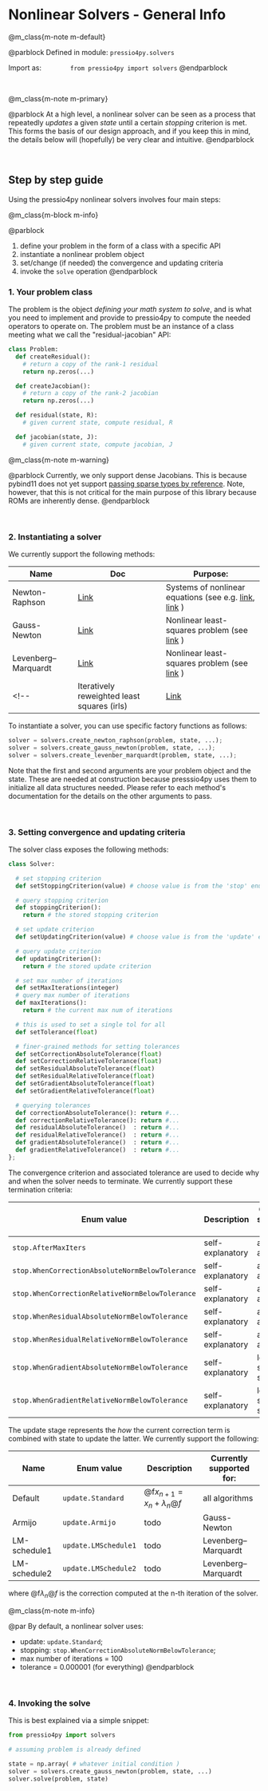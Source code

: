 
# Nonlinear Solvers - General Info


@m_class{m-note m-default}

@parblock
Defined in module: `pressio4py.solvers`

Import as: &emsp; &emsp; &emsp; `from pressio4py import solvers`
@endparblock

<br/>

@m_class{m-note m-primary}

@parblock
At a high level, a nonlinear solver can be seen as a process that
repeatedly *updates* a given *state* until a certain *stopping* criterion is met.
This forms the basis of our design approach, and if you keep this in mind,
the details below will (hopefully) be very clear and intuitive.
@endparblock

<br/>

## Step by step guide

Using the pressio4py nonlinear solvers involves four main steps:

@m_class{m-block m-info}

@parblock
1. define your problem in the form of a class with a specific API
2. instantiate a nonlinear problem object
3. set/change (if needed) the convergence and updating criteria
4. invoke the `solve` operation
@endparblock


### 1. Your problem class

The problem is the object *defining your math system to solve*,
and is what you need to implement and provide to pressio4py to
compute the needed operators to operate on.
The problem must be an instance of a class meeting what
we call the "residual-jacobian" API:

```py
class Problem:
  def createResidual():
	# return a copy of the rank-1 residual
	return np.zeros(...)

  def createJacobian():
	# return a copy of the rank-2 jacobian
	return np.zeros(...)

  def residual(state, R):
    # given current state, compute residual, R

  def jacobian(state, J):
    # given current state, compute jacobian, J
```

@m_class{m-note m-warning}

@parblock
Currently, we only support dense Jacobians.
This is because pybind11 does not yet
support [passing sparse types by reference](https://pybind11.readthedocs.io/en/stable/advanced/cast/eigen.html).
Note, however, that this is not critical for the main purpose
of this library because ROMs are inherently dense.
@endparblock


<br/>

### 2. Instantiating a solver

We currently support the following methods:

| Name                | Doc                                                 | Purpose:                                                                                                                                                                                               |
|---------------------|-----------------------------------------------------|--------------------------------------------------------------------------------------------------------------------------------------------------------------------------------------------------------|
| Newton-Raphson      | [Link](./md_pages_components_nonlinsolvers_nr.html) | Systems of nonlinear equations (see e.g. [link](https://link.springer.com/content/pdf/bbm%3A978-3-319-69407-8%2F1.pdf), [link](https://www.cmu.edu/math/undergrad/suami/pdfs/2014_newton_method.pdf) ) |
| Gauss-Newton        | [Link](./md_pages_components_nonlinsolvers_gn.html) | Nonlinear least-squares problem            (see [link](https://en.wikipedia.org/wiki/Gauss%E2%80%93Newton_algorithm) )                                                                                 |
| Levenberg–Marquardt | [Link](./md_pages_components_nonlinsolvers_lm.html) | Nonlinear least-squares problem             (see [link](https://en.wikipedia.org/wiki/Levenberg%E2%80%93Marquardt_algorithm) )                                                                         |
<!-- | Iteratively reweighted least squares (irls) | [Link](./md_pages_components_nonlinsolvers_irls.html) | optimization problem formulated in a p-norm (see [link](https://en.wikipedia.org/wiki/Iteratively_reweighted_least_squares) )                                                                          | -->


To instantiate a solver, you can use specific factory functions as follows:

```py
solver = solvers.create_newton_raphson(problem, state, ...);
solver = solvers.create_gauss_newton(problem, state, ...);
solver = solvers.create_levenber_marquardt(problem, state, ...);
```

Note that the first and second arguments are your problem object and the state.
These are needed at construction because presssio4py uses them to initialize
all data structures needed. Please refer to each method's documentation
for the details on the other arguments to pass.


<br/>

### 3. Setting convergence and updating criteria

The solver class exposes the following methods:

```py
class Solver:

  # set stopping criterion
  def setStoppingCriterion(value) # choose value is from the 'stop' enum

  # query stopping criterion
  def stoppingCriterion():
    return # the stored stopping criterion

  # set update criterion
  def setUpdatingCriterion(value) # choose value is from the 'update' enum

  # query update criterion
  def updatingCriterion():
	return # the stored update criterion

  # set max number of iterations
  def setMaxIterations(integer)
  # query max number of iterations
  def maxIterations():
    return # the current max num of iterations

  # this is used to set a single tol for all
  def setTolerance(float)

  # finer-grained methods for setting tolerances
  def setCorrectionAbsoluteTolerance(float)
  def setCorrectionRelativeTolerance(float)
  def setResidualAbsoluteTolerance(float)
  def setResidualRelativeTolerance(float)
  def setGradientAbsoluteTolerance(float)
  def setGradientRelativeTolerance(float)

  # querying tolerances
  def correctionAbsoluteTolerance(): return #...
  def correctionRelativeTolerance(): return #...
  def residualAbsoluteTolerance()  : return #...
  def residualRelativeTolerance()  : return #...
  def gradientAbsoluteTolerance()  : return #...
  def gradientRelativeTolerance()  : return #...
};
```

The convergence criterion and associated tolerance are used to decide
why and when the solver needs to terminate.
We currently support these termination criteria:

| Enum value                                       | Description      | Currently supported for: |
|--------------------------------------------------|------------------|--------------------------|
| `stop.AfterMaxIters`                            | self-explanatory | all algorithms           |
| `stop.WhenCorrectionAbsoluteNormBelowTolerance` | self-explanatory | all algorithms           |
| `stop.WhenCorrectionRelativeNormBelowTolerance` | self-explanatory | all algorithms           |
| `stop.WhenResidualAbsoluteNormBelowTolerance`   | self-explanatory | all algorithms           |
| `stop.WhenResidualRelativeNormBelowTolerance`   | self-explanatory | all algorithms           |
| `stop.WhenGradientAbsoluteNormBelowTolerance`   | self-explanatory | least-squares solvers    |
| `stop.WhenGradientRelativeNormBelowTolerance`   | self-explanatory | least-squares solvers    |


The update stage represents the *how* the current correction term is combined
with state to update the latter. We currently support the following:

| Name         | Enum value           | Description                         | Currently supported for: |
|--------------|----------------------|-------------------------------------|--------------------------|
| Default      | `update.Standard`    | @f$x_{n+1} = x_{n} + \lambda_{n}@f$ | all algorithms           |
| Armijo       | `update.Armijo`      | todo                                | Gauss-Newton             |
| LM-schedule1 | `update.LMSchedule1` | todo                                | Levenberg–Marquardt      |
| LM-schedule2 | `update.LMSchedule2` | todo                                | Levenberg–Marquardt      |

where @f$\lambda_{n}@f$ is the correction computed at the n-th iteration of the solver.


@m_class{m-note m-info}

@par By default, a nonlinear solver uses:
- update: `update.Standard`;
- stopping: `stop.WhenCorrectionAbsoluteNormBelowTolerance`;
- max number of iterations = 100
- tolerance = 0.000001 (for everything)
@endparblock


<br/>

### 4. Invoking the solve

This is best explained via a simple snippet:

```py
from pressio4py import solvers

# assuming problem is already defined

state = np.array( # whatever initial condition )
solver = solvers.create_gauss_newton(problem, state, ...)
solver.solve(problem, state)
```

